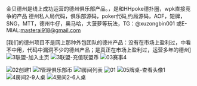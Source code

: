 金贝德州是线上成功运营的德州俱乐部产品。，是和HHpoke德扑圈，wpk直接竞争的产品
德州私人局代码，俱乐部源码，poker代码,约局源码，AOF，短牌，SNG，MTT，德州牛仔，奥马哈，大菠萝等玩法，TG：@xuzongbin001  或E-MIAL:masterai918@gmail.com

[我们的德州项目不是网上那种外包团队的德州产品：没有在市场上盈利过，中看不中用，代码中漏洞不少的德州产品；是真正在市场上盈利过，运营多年的德州]
![3联盟-加入主页](https://github.com/user-attachments/assets/205c0b50-5600-4ab4-a954-e361311a4b9a)
![3联盟-充值联盟币](https://github.com/user-attachments/assets/e0fc4fe0-61ca-480a-a099-dde20cf38f5a)
![03赛事4](https://github.com/user-attachments/assets/a755bbb1-70c0-4f3c-9c69-b89377dbbb59)

![02创建1](https://github.com/user-attachments/assets/acc0fa3a-d864-41a3-9d91-a669cf5de648)
![1管理俱乐部币](https://github.com/user-attachments/assets/722fa342-865b-410b-801b-e5cd11488d12)
![1房间列表](https://github.com/user-attachments/assets/4ac89b79-94de-4903-8a5a-ed080d5ec24d)
![01](https://github.com/user-attachments/assets/d1a5299a-ac9a-47e6-9206-d0ebae3a1dec)
![05牌桌-查看头像1](https://github.com/user-attachments/assets/349d9333-fe5c-46ca-913d-39bc35bc95e0)
![4房间2-9人桌](https://github.com/user-attachments/assets/0d709180-2259-45b4-9f99-17f0dcb41e3a)
![4房间2-6人桌](https://github.com/user-attachments/assets/1549d61a-2dc4-4059-ad86-a68464e78d88)
